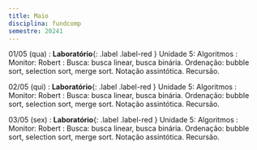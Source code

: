 ```yaml
---
title: Maio
disciplina: fundcomp
semestre: 20241
---
```


01/05 (qua)
: **Laboratório**{: .label .label-red } Unidade 5: Algoritmos
  : Monitor: Robert
: Busca: busca linear, busca binária. Ordenação: bubble sort, selection sort, merge sort. Notação assintótica. Recursão.

02/05 (qui)
: **Laboratório**{: .label .label-red } Unidade 5: Algoritmos
  : Monitor: Robert
: Busca: busca linear, busca binária. Ordenação: bubble sort, selection sort, merge sort. Notação assintótica. Recursão.

03/05 (sex)
: **Laboratório**{: .label .label-red } Unidade 5: Algoritmos
  : Monitor: Robert
: Busca: busca linear, busca binária. Ordenação: bubble sort, selection sort, merge sort. Notação assintótica. Recursão.
